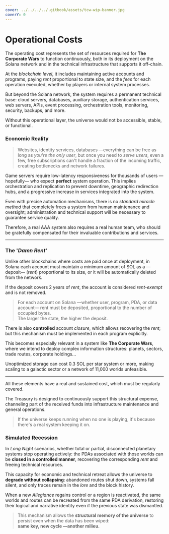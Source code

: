 ```yaml
---
cover: ../../../../.gitbook/assets/tcw-wip-banner.jpg
coverY: 0
---
```


# Operational Costs

The operating cost represents the set of resources required for **The Corporate Wars** to function continuously, both in its deployment on the Solana network and in the technical infrastructure that supports it off-chain.

At the _blockchain level_, it includes maintaining active accounts and programs, paying _rent_ proportional to state size, and the _fees_ for each operation executed, whether by players or internal system processes.

But beyond the Solana network, the system requires a permanent technical base: cloud servers, databases, auxiliary storage, authentication services, web servers, APIs, event processing, orchestration tools, monitoring, security, backups, and more.

Without this operational layer, the universe would not be accessible, stable, or functional.

### Economic Reality

> Websites, identity services, databases —everything can be free as long as _you're the only user_, but once you need to _serve users_, even a few, free subscriptions can't handle a fraction of the incoming traffic, creating bottlenecks and network failures.

Game servers require low-latency responsiveness for thousands of users —hopefully— who expect **perfect** system operation. This implies orchestration and replication to prevent downtime, geographic redirection hubs, and a progressive increase in services integrated into the system.

Even with precise automation mechanisms, there is no _standard miracle method_ that completely frees a system from human maintenance and oversight; administration and technical support will be necessary to guarantee service quality.

Therefore, a real AAA system also requires a real human team, who should be gratefully compensated for their invaluable contributions and services.

***

### The '_Damn Rent_'

Unlike other blockchains where costs are paid once at deployment, in Solana each account must maintain a minimum amount of SOL as a —deposit— (_rent_) proportional to its size, or it will be automatically deleted from the network.

If the deposit covers 2 years of _rent_, the account is considered _rent-exempt_ and is not removed.

> For each account on Solana —whether user, program, PDA, or data account— rent must be deposited, proportional to the number of occupied bytes.\
> The larger the state, the higher the deposit.

There is also **controlled** account _closure_, which allows recovering the _rent_; but this mechanism must be implemented in each program explicitly.

This becomes especially relevant in a system like **The Corporate Wars**, where we intend to deploy complex information structures: planets, sectors, trade routes, corporate holdings...

Unoptimized storage can cost 0.3 SOL per star system or more, making scaling to a galactic sector or a network of 11,000 worlds unfeasible.

***

All these elements have a real and sustained cost, which must be regularly covered.

The Treasury is designed to continuously support this structural expense, channeling part of the received funds into infrastructure maintenance and general operations.

> If the universe keeps running when no one is playing, it's because there's a real system keeping it on.

### Simulated Recession

In _Long Night_ scenarios, whether total or partial, disconnected planetary systems stop operating actively: the PDAs associated with those worlds can be **closed in a controlled manner**, recovering the corresponding _rent_ and freeing technical resources.

This capacity for economic and technical retreat allows the universe to **degrade without collapsing**: abandoned routes shut down, systems fall silent, and only traces remain in the _lore_ and the block history.

When a new _Allegiance_ regains control or a region is reactivated, the same worlds and routes can be recreated from the same PDA derivation, restoring their logical and narrative identity even if the previous state was dismantled.

> This mechanism allows the **structural memory of the universe** to persist even when the data has been wiped:\
> **same key, new cycle —another milieu.**
